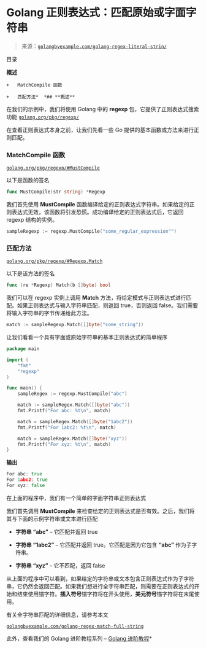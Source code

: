 <!--yml

类别：未分类

日期：2024-10-13 06:37:18

-->

# Golang 正则表达式：匹配原始或字面字符串

> 来源：[`golangbyexample.com/golang-regex-literal-strin/`](https://golangbyexample.com/golang-regex-literal-strin/)

目录

**概述**

    +   MatchCompile 函数

    +   匹配方法*  *## **概述**

在我们的示例中，我们将使用 Golang 中的 **regexp** 包，它提供了正则表达式搜索功能 [`golang.org/pkg/regexp/`](https://golang.org/pkg/regexp/)

在查看正则表达式本身之前，让我们先看一些 Go 提供的基本函数或方法来进行正则匹配。

### **MatchCompile 函数**

[`golang.org/pkg/regexp/#MustCompile`](https://golang.org/pkg/regexp/#MustCompile)

以下是函数的签名

```go
func MustCompile(str string) *Regexp
```

我们首先使用 **MustCompile** 函数编译给定的正则表达式字符串。如果给定的正则表达式无效，该函数将引发恐慌。成功编译给定的正则表达式后，它返回 regexp 结构的实例。

```go
sampleRegexp := regexp.MustCompile("some_regular_expression"")
```

### **匹配方法**

[`golang.org/pkg/regexp/#Regexp.Match`](https://golang.org/pkg/regexp/#Regexp.Match)

以下是该方法的签名

```go
func (re *Regexp) Match(b []byte) bool
```

我们可以在 regexp 实例上调用 **Match** 方法，将给定模式与正则表达式进行匹配。如果正则表达式与输入字符串匹配，则返回 true，否则返回 false。我们需要将输入字符串的字节传递给此方法。

```go
match := sampleRegexp.Match([]byte("some_string"))
```

让我们看看一个具有字面或原始字符串的基本正则表达式的简单程序

```go
package main

import (
	"fmt"
	"regexp"
)

func main() {
	sampleRegex := regexp.MustCompile("abc")

	match := sampleRegex.Match([]byte("abc"))
	fmt.Printf("For abc: %t\n", match)

	match = sampleRegex.Match([]byte("1abc2"))
	fmt.Printf("For 1abc2: %t\n", match)

	match = sampleRegex.Match([]byte("xyz"))
	fmt.Printf("For xyz: %t\n", match)
}
```

**输出**

```go
For abc: true
For 1abc2: true
For xyz: false
```

在上面的程序中，我们有一个简单的字面字符串正则表达式

我们首先调用 **MustCompile** 来检查给定的正则表达式是否有效。之后，我们将其与下面的示例字符串或文本进行匹配

+   **字符串 “abc”** – 它匹配并返回 true

+   **字符串 “1abc2”** – 它匹配并返回 true。它匹配是因为它包含 **“abc”** 作为子字符串。

+   **字符串 “xyz”** – 它不匹配，返回 false

从上面的程序中可以看到，如果给定的字符串或文本包含正则表达式作为子字符串，它仍然会返回匹配。如果我们想进行全字符串匹配，则需要在正则表达式的开始和结束使用锚字符。**插入符号**锚字符将在开头使用，**美元符号**锚字符将在末尾使用。

有关全字符串匹配的详细信息，请参考本文

[`golangbyexample.com/golang-regex-match-full-string`](https://golangbyexample.com/golang-regex-match-full-string/)

此外，查看我们的 Golang 进阶教程系列 – [Golang 进阶教程](https://golangbyexample.com/golang-comprehensive-tutorial/)*
